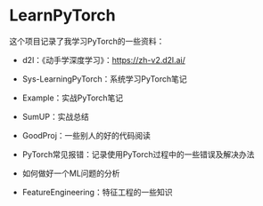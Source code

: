 # LearnPyTorch

这个项目记录了我学习PyTorch的一些资料：

- d2l：《动手学深度学习》：https://zh-v2.d2l.ai/
- Sys-LearningPyTorch：系统学习PyTorch笔记
- Example：实战PyTorch笔记
- SumUP：实战总结
- GoodProj：一些别人的好的代码阅读
- PyTorch常见报错：记录使用PyTorch过程中的一些错误及解决办法

- 如何做好一个ML问题的分析

- FeatureEngineering：特征工程的一些知识

